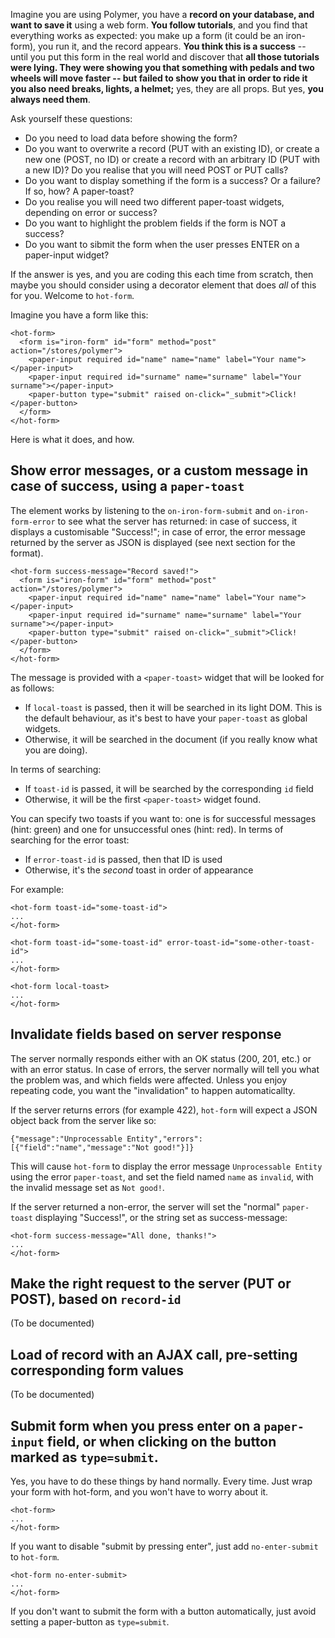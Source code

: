 
Imagine you are using Polymer, you have a **record on your database, and want to save it** using a web form. **You follow tutorials**, and you find that everything works as expected: you make up a form (it could be an iron-form), you run it, and the record appears. **You think this is a success** -- until you put this form in the real world and discover that **all those tutorials were lying. They were showing you that something with pedals and two wheels will move faster -- but failed to show you that in order to ride it you also need breaks, lights, a helmet;** yes, they are all props. But yes, **you always need them**.

Ask yourself these questions:

* Do you need to load data before showing the form?
* Do you want to overwrite a record (PUT with an existing ID), or create a new one (POST, no ID) or create a record with an arbitrary ID (PUT with a new ID)? Do you realise that you will need POST or PUT calls?
* Do you want to display something if the form is a success? Or a failure? If so, how? A paper-toast?
* Do you realise you will need two different paper-toast widgets, depending on error or success?
* Do you want to highlight the problem fields if the form is NOT a success?
* Do you want to sibmit the form when the user presses ENTER on a paper-input widget?

If the answer is yes, and you are coding this each time from scratch, then maybe you should consider using a decorator element that does _all_ of this for you. Welcome to `hot-form`.

Imagine you have a form like this:

    <hot-form>
      <form is="iron-form" id="form" method="post" action="/stores/polymer">
        <paper-input required id="name" name="name" label="Your name"></paper-input>
        <paper-input required id="surname" name="surname" label="Your surname"></paper-input>
        <paper-button type="submit" raised on-click="_submit">Click!</paper-button>
      </form>
    </hot-form>

Here is what it does, and how.

## Show error messages, or a custom message in case of success, using a `paper-toast`

The element works by listening to the `on-iron-form-submit` and `on-iron-form-error`
to see what the server has returned: in case of success, it displays a
customisable "Success!"; in case of error, the error message returned by the server as JSON is displayed (see next section for the format).

    <hot-form success-message="Record saved!">
      <form is="iron-form" id="form" method="post" action="/stores/polymer">
        <paper-input required id="name" name="name" label="Your name"></paper-input>
        <paper-input required id="surname" name="surname" label="Your surname"></paper-input>
        <paper-button type="submit" raised on-click="_submit">Click!</paper-button>
      </form>
    </hot-form>

The message is provided with a `<paper-toast>` widget that will be looked for
as follows:

 - If `local-toast` is passed, then it will be searched in its light DOM. This is the default behaviour, as it's best to have your `paper-toast` as global widgets.
 - Otherwise, it will be searched in the document (if you really know what you are doing).

In terms of searching:

 - If `toast-id` is passed, it will be searched by the corresponding `id` field
 - Otherwise, it will be the first `<paper-toast>` widget found.

You can specify two toasts if you want to: one is for successful messages (hint: green) and one for unsuccessful ones (hint: red). In terms of searching for the error toast:

- If `error-toast-id` is passed, then that ID is used
- Otherwise, it's the _second_ toast in order of appearance

For example:

    <hot-form toast-id="some-toast-id">
    ...
    </hot-form>

    <hot-form toast-id="some-toast-id" error-toast-id="some-other-toast-id">
    ...
    </hot-form>

    <hot-form local-toast>
    ...
    </hot-form>

## Invalidate fields based on server response

The server normally responds either with an OK status (200, 201, etc.) or with an error status. In case of errors, the server normally will tell you what the problem was, and which fields were affected. Unless you enjoy repeating code, you want the "invalidation" to happen automaticallty.

If the server returns errors (for example 422), `hot-form` will expect a JSON object back from the server like so:

    {"message":"Unprocessable Entity","errors":[{"field":"name","message":"Not good!"}]}

This will cause `hot-form` to display the error message `Unprocessable Entity` using the error `paper-toast`, and set the field named `name` as `invalid`, with the invalid message set as `Not good!`.

If the server returned a non-error, the server will set the "normal" `paper-toast` displaying "Success!", or the string set as success-message:

    <hot-form success-message="All done, thanks!">
    ...
    </hot-form>


## Make the right request to the server (PUT or POST), based on `record-id`

(To be documented)

## Load of record with an AJAX call, pre-setting corresponding form values

(To be documented)

## Submit form when you press enter on a `paper-input` field, or when clicking on the button marked as `type=submit`.

Yes, you have to do these things by hand normally. Every time. Just wrap your form with hot-form, and you won't have to worry about it.


    <hot-form>
    ...
    </hot-form>


If you want to disable "submit by pressing enter", just add `no-enter-submit` to `hot-form`.

    <hot-form no-enter-submit>
    ...
    </hot-form>


If you don't want to submit the form with a button automatically, just avoid setting a paper-button as `type=submit`.

